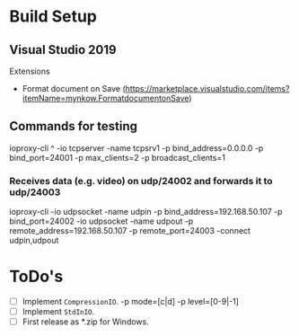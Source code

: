 # Build Setup

## Visual Studio 2019
Extensions
- Format document on Save (https://marketplace.visualstudio.com/items?itemName=mynkow.FormatdocumentonSave)

## Commands for testing
ioproxy-cli ^
	-io tcpserver -name tcpsrv1 -p bind_address=0.0.0.0 -p bind_port=24001 -p max_clients=2 -p broadcast_clients=1

### Receives data (e.g. video) on udp/24002 and forwards it to udp/24003
ioproxy-cli -io udpsocket -name udpin -p bind_address=192.168.50.107 -p bind_port=24002 -io udpsocket -name udpout -p remote_address=192.168.50.107 -p remote_port=24003 -connect udpin,udpout

# ToDo's
- [ ] Implement `CompressionIO`. -p mode=[c|d] -p level=[0-9|-1]
- [ ] Implement `StdInIO`.
- [ ] First release as *.zip for Windows.
